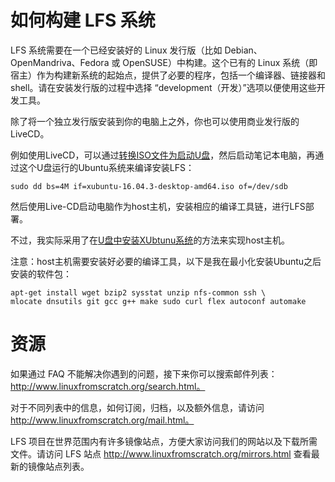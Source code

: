 # 如何构建 LFS 系统

LFS 系统需要在一个已经安装好的 Linux 发行版（比如 Debian、OpenMandriva、Fedora 或 OpenSUSE）中构建。这个已有的 Linux 系统（即宿主）作为构建新系统的起始点，提供了必要的程序，包括一个编译器、链接器和 shell。请在安装发行版的过程中选择 “development（开发）”选项以便使用这些开发工具。

除了将一个独立发行版安装到你的电脑上之外，你也可以使用商业发行版的 LiveCD。

例如使用LiveCD，可以通过[转换ISO文件为启动U盘](https://www.linux.com/blog/how-burn-iso-usb-drive)，然后启动笔记本电脑，再通过这个U盘运行的Ubuntu系统来编译安装LFS：

```
sudo dd bs=4M if=xubuntu-16.04.3-desktop-amd64.iso of=/dev/sdb
```

然后使用Live-CD启动电脑作为host主机，安装相应的编译工具链，进行LFS部署。

不过，我实际采用了在[U盘中安装XUbtunu系统](../ubuntu/install/install_ubuntu_to_usb_stick)的方法来实现host主机。

注意：host主机需要安装好必要的编译工具，以下是我在最小化安装Ubuntu之后安装的软件包：

```
apt-get install wget bzip2 sysstat unzip nfs-common ssh \
mlocate dnsutils git gcc g++ make sudo curl flex autoconf automake
```

# 资源

如果通过 FAQ 不能解决你遇到的问题，接下来你可以搜索邮件列表： http://www.linuxfromscratch.org/search.html。 

对于不同列表中的信息，如何订阅，归档，以及额外信息，请访问 http://www.linuxfromscratch.org/mail.html。 

LFS 项目在世界范围内有许多镜像站点，方便大家访问我们的网站以及下载所需文件。请访问 LFS 站点 http://www.linuxfromscratch.org/mirrors.html 查看最新的镜像站点列表。 